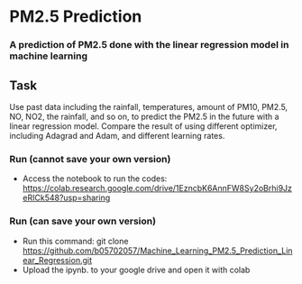 # PM2.5 Prediction 

### A prediction of PM2.5 done with the linear regression model in machine learning

## Task
Use past data including the rainfall, temperatures, amount of PM10, PM2.5, NO, NO2, the rainfall, and so on, to predict the PM2.5 in the future with a linear regression model. Compare the result of using different optimizer, including Adagrad and Adam, and different learning rates.

### Run (cannot save your own version)
* Access the notebook to run the codes: https://colab.research.google.com/drive/1EzncbK6AnnFW8Sy2oBrhi9JzeRICk548?usp=sharing

### Run (can save your own version)
* Run this command: git clone <https://github.com/b05702057/Machine_Learning_PM2.5_Prediction_Linear_Regression.git>
* Upload the ipynb. to your google drive and open it with colab
